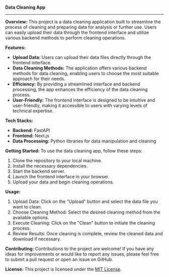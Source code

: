 **Data Cleaning App**

---

**Overview:**
This project is a data cleaning application built to streamline the process of cleaning and preparing data for analysis or further use. Users can easily upload their data through the frontend interface and utilize various backend methods to perform cleaning operations.

**Features:**
- **Upload Data:** Users can upload their data files directly through the frontend interface.
- **Data Cleaning Methods:** The application offers various backend methods for data cleaning, enabling users to choose the most suitable approach for their needs.
- **Efficiency:** By providing a streamlined interface and backend processing, the app enhances the efficiency of the data cleaning process.
- **User-Friendly:** The frontend interface is designed to be intuitive and user-friendly, making it accessible to users with varying levels of technical expertise.

<!-- Tech Stacks -->
**Tech Stacks:**
- **Backend:** FastAPI
- **Frontend:** Next.js
- **Data Processing:** Python libraries for data manipulation and cleaning

**Getting Started:**
To use the data cleaning app, follow these steps:
1. Clone the repository to your local machine.
2. Install the necessary dependencies.
3. Start the backend server.
4. Launch the frontend interface in your browser.
5. Upload your data and begin cleaning operations.

**Usage:**
1. Upload Data: Click on the "Upload" button and select the data file you want to clean.
2. Choose Cleaning Method: Select the desired cleaning method from the available options.
3. Execute Cleaning: Click on the "Clean" button to initiate the cleaning process.
4. Review Results: Once cleaning is complete, review the cleaned data and download if necessary.

**Contributing:**
Contributions to the project are welcome! If you have any ideas for improvements or would like to report any issues, please feel free to submit a pull request or open an issue on GitHub.

**License:**
This project is licensed under the [MIT License](link-to-license).

